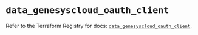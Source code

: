 # `data_genesyscloud_oauth_client`

Refer to the Terraform Registry for docs: [`data_genesyscloud_oauth_client`](https://registry.terraform.io/providers/mypurecloud/genesyscloud/1.70.0/docs/data-sources/oauth_client).
